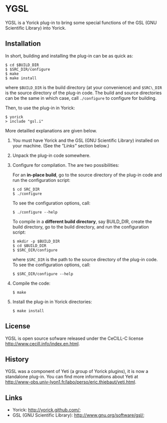 YGSL
====

YGSL is a Yorick plug-in to bring some special functions of the GSL
(GNU Scientific Library) into Yorick.


Installation
------------

In short, building and installing the plug-in can be as quick as:
````
$ cd $BUILD_DIR
$ $SRC_DIR/configure
$ make
$ make install
````
where `$BUILD_DIR` is the build directory (at your convenience) and
`$SRC\_DIR` is the source directory of the plug-in code.  The build and
source directories can be the same in which case, call `./configure` to
configure for building.

Then, to use the plug-in in Yorick:
````
$ yorick
> include "gsl.i"
````
More detailled explanations are given below.

1. You must have Yorick and the GSL (GNU Scientific Library) installed
   on your machine.  (See the *"Links"* section below.)

2. Unpack the plug-in code somewhere.

3. Configure for compilation.  The are two possibilities:

   For an **in-place build**, go to the source directory of the plug-in
   code and run the configuration script:
   ````
   $ cd SRC_DIR
   $ ./configure
   ````
   To see the configuration options, call:
   ````
   $ ./configure --help
   ````
   
   To compile in a **different build directory**, say BUILD_DIR, create the
   build directory, go to the build directory, and run the configuration
   script:
   ````
   $ mkdir -p $BUILD_DIR
   $ cd $BUILD_DIR
   $ $SRC_DIR/configure
   ````
   where `$SRC_DIR` is the path to the source directory of the plug-in
   code. To see the configuration options, call:
   ````
   $ $SRC_DIR/configure --help
   ````

4. Compile the code:
   ````
   $ make
   ````

4. Install the plug-in in Yorick directories:
   ````
   $ make install
   ````


License
-------

YGSL is open source sofware released under the CeCILL-C license
<http://www.cecill.info/index.en.html>.


History
-------

YGSL was a component of Yeti (a group of Yorick plugins), it is now a
standalone plug-in. You can find more informations about Yeti at
<http://www-obs.univ-lyon1.fr/labo/perso/eric.thiebaut/yeti.html>.


Links
-----

 * Yorick: <http://yorick.github.com/>;
 * GSL (GNU Scientific Library): <http://www.gnu.org/software/gsl/>;
